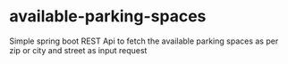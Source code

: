# available-parking-spaces
Simple spring boot REST Api to fetch the available parking spaces as per zip or city and street as input request
